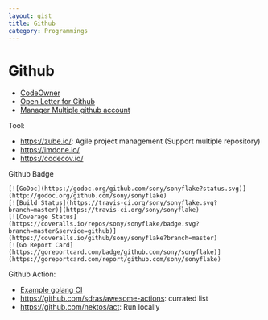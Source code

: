 ```yaml
---
layout: gist
title: Github
category: Programmings
---
```


# Github

- [CodeOwner](https://help.github.com/en/articles/about-code-owners)
- [Open Letter for Github](https://github.com/dear-github/dear-github)
- [Manager Multiple github account](https://www.freecodecamp.org/news/manage-multiple-github-accounts-the-ssh-way-2dadc30ccaca/)

Tool:
- <https://zube.io/>: Agile project management (Support multiple repository)
- <https://imdone.io/>
- <https://codecov.io/>

Github Badge
```
[![GoDoc](https://godoc.org/github.com/sony/sonyflake?status.svg)](http://godoc.org/github.com/sony/sonyflake)
[![Build Status](https://travis-ci.org/sony/sonyflake.svg?branch=master)](https://travis-ci.org/sony/sonyflake)
[![Coverage Status](https://coveralls.io/repos/sony/sonyflake/badge.svg?branch=master&service=github)](https://coveralls.io/github/sony/sonyflake?branch=master)
[![Go Report Card](https://goreportcard.com/badge/github.com/sony/sonyflake)](https://goreportcard.com/report/github.com/sony/sonyflake)
```

Github Action:
- [Example golang CI](https://github.com/jandelgado/golang-ci-template-github-actions)
- <https://github.com/sdras/awesome-actions>: currated list
- <https://github.com/nektos/act>: Run locally